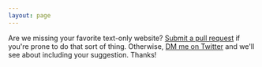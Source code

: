 ```yaml
---
layout: page
---
```

Are we missing your favorite text-only website? [Submit a pull request](https://github.com/joshosbrn/textonly) if you're prone to do that sort of thing. Otherwise, [DM me on Twitter](http://www.twitter.com/joshosbrn) and we'll see about including your suggestion. Thanks!
